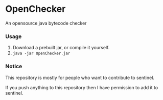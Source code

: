 # OpenChecker
An opensource java bytecode checker

### Usage
1. Download a prebuilt jar, or compile it yourself.
2. `java -jar OpenChecker.jar`


### Notice
This repository is mostly for people who want to contribute to sentinel.

If you push anything to this repository then I have permission to add it to sentinel.

